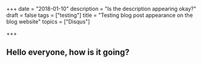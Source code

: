 +++
date = "2018-01-10"
description = "Is the description appearing okay?"
draft = false
tags = ["testing"]
title = "Testing blog post appearance on the blog website"
topics = ["Disqus"]

+++

## Hello everyone, how is it going?
